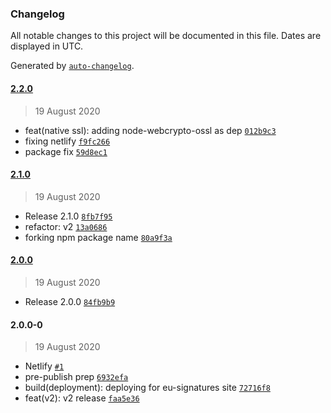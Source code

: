 ### Changelog

All notable changes to this project will be documented in this file. Dates are displayed in UTC.

Generated by [`auto-changelog`](https://github.com/CookPete/auto-changelog).

#### [2.2.0](https://github.com/freight-trust/eu-signatures/compare/2.1.0...2.2.0)

> 19 August 2020

- feat(native ssl): adding node-webcrypto-ossl as dep [`012b9c3`](https://github.com/freight-trust/eu-signatures/commit/012b9c3eee5c0621e4bb18a3d1c4581a024eb3c5)
- fixing netlify [`f9fc266`](https://github.com/freight-trust/eu-signatures/commit/f9fc266899b9044fa5a685448c27d79c7e6c64dc)
- package fix [`59d8ec1`](https://github.com/freight-trust/eu-signatures/commit/59d8ec12b514cfe114e1204f18af230169906590)

#### [2.1.0](https://github.com/freight-trust/eu-signatures/compare/2.0.0...2.1.0)

> 19 August 2020

- Release 2.1.0 [`8fb7f95`](https://github.com/freight-trust/eu-signatures/commit/8fb7f9540f0be0383ee4995307df0f2e0adb1b50)
- refactor: v2 [`13a0686`](https://github.com/freight-trust/eu-signatures/commit/13a0686f2862b597fba146c2691d5ef0c477036b)
- forking npm package name [`80a9f3a`](https://github.com/freight-trust/eu-signatures/commit/80a9f3a8c52849498ce4c816a6cd2ec8277cc04c)

#### [2.0.0](https://github.com/freight-trust/eu-signatures/compare/2.0.0-0...2.0.0)

> 19 August 2020

- Release 2.0.0 [`84fb9b9`](https://github.com/freight-trust/eu-signatures/commit/84fb9b95e297417a798abb9faf575ddf7246826d)

#### 2.0.0-0

> 19 August 2020

- Netlify [`#1`](https://github.com/freight-trust/eu-signatures/pull/1)
- pre-publish prep [`6932efa`](https://github.com/freight-trust/eu-signatures/commit/6932efa3e3ac483f53abdf6c4ab839fa76553778)
- build(deployment): deploying for eu-signatures site [`72716f8`](https://github.com/freight-trust/eu-signatures/commit/72716f8d796586def8c8ee6e192486b2d8db3c4b)
- feat(v2): v2 release [`faa5e36`](https://github.com/freight-trust/eu-signatures/commit/faa5e3656d8fb67132bd462c97a83359bf4abe9c)

